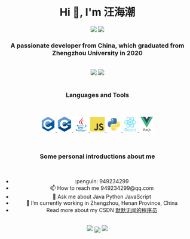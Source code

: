 <h1 align="center">Hi 👋, I'm 汪海潮</h1>
<p align="center">
  <!-- Github徽章 -->
  <a href="https://github.com/wanghaichao0611" target="_blank"><img src="https://img.shields.io/badge/GitHub-Augenestern--creator-brightgreen"></a>
  <!-- CSDN徽章 -->
 <a href="https://blog.csdn.net/CXY_Stole?type=blog" target="_blank"><img src="https://img.shields.io/badge/CSDN-%E4%B8%AA%E4%BA%BA%E5%8D%9A%E5%AE%A2-yellow"></a>
</p>
<h3 align="center">A passionate developer from China, which graduated from Zhengzhou University in 2020</h3>

<br>
<div align="center">
  <img height="137px" src="https://github-readme-stats.vercel.app/api?username=wanghaichao0611&hide_title=true&hide_border=true&show_icons=trueline_height=21&text_color=000&icon_color=000&bg_color=0,ea6161,ffc64d,fffc4d,52fa5a&theme=graywhite" />
  <img height="137px" src="https://github-readme-stats.vercel.app/api/top-langs/?username=wanghaichao0611&hide_title=true&hide_border=true&layout=compact&langs_count=6&text_color=000&icon_color=fff&bg_color=0,52fa5a,4dfcff,c64dff&theme=graywhite" />
</div>
<br>

<h3 align="center">Languages and Tools</h3>
<br>
<p align="center"> <a href="https://www.cprogramming.com/" target="_blank" rel="noreferrer"> <img src="https://raw.githubusercontent.com/devicons/devicon/master/icons/c/c-original.svg" alt="c" width="40" height="40"/> </a> <a href="https://www.w3schools.com/cpp/" target="_blank" rel="noreferrer"> <img src="https://raw.githubusercontent.com/devicons/devicon/master/icons/cplusplus/cplusplus-original.svg" alt="cplusplus" width="40" height="40"/> </a> <a href="https://www.java.com" target="_blank" rel="noreferrer"> <img src="https://raw.githubusercontent.com/devicons/devicon/master/icons/java/java-original.svg" alt="java" width="40" height="40"/> </a> <a href="https://developer.mozilla.org/en-US/docs/Web/JavaScript" target="_blank" rel="noreferrer"> <img src="https://raw.githubusercontent.com/devicons/devicon/master/icons/javascript/javascript-original.svg" alt="javascript" width="40" height="40"/> </a> <a href="https://www.python.org" target="_blank" rel="noreferrer"> <img src="https://raw.githubusercontent.com/devicons/devicon/master/icons/python/python-original.svg" alt="python" width="40" height="40"/> </a> <a href="https://reactjs.org/" target="_blank" rel="noreferrer"> <img src="https://raw.githubusercontent.com/devicons/devicon/master/icons/react/react-original-wordmark.svg" alt="react" width="40" height="40"/> </a> <a href="https://vuejs.org/" target="_blank" rel="noreferrer"> <img src="https://raw.githubusercontent.com/devicons/devicon/master/icons/vuejs/vuejs-original-wordmark.svg" alt="vuejs" width="40" height="40"/> </a> </p>
<br>
<h3 align="center">Some personal introductions about me</h3>
<br>
<ul align="center">
 <li>:penguin: 949234299</li>
 <li>📫 How to reach me 949234299@qq.com</li>
 <li>💬 Ask me about Java  Python  JavaScript</li>
 <li>🔭 I’m currently working in Zhengzhou, Henan Province, China</li>
 <li>Read more about my CSDN  <a href="https://blog.csdn.net/CXY_Stole?type=blog" target="_blank">默默无闻的程序员</a></li>
</ul>

<br>
<div align="center">
  <img width="150" src="https://cdn.jsdelivr.net/gh/sun0225SUN/photos/images/202108300310676.png" />
  <img align="center" src="https://github-readme-streak-stats.herokuapp.com/?user=wanghaichao0611&theme=dark&hide_border=true" />
  <img width="150" src="https://cdn.jsdelivr.net/gh/sun0225SUN/photos/images/202108300312623.png" />
</div>
<br>

